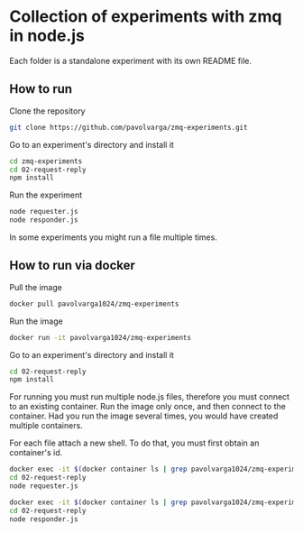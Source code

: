 # Collection of experiments with zmq in node.js

Each folder is a standalone experiment with its own README file.

## How to run

Clone the repository
```sh
git clone https://github.com/pavolvarga/zmq-experiments.git
```

Go to an experiment's directory and install it
```sh
cd zmq-experiments
cd 02-request-reply
npm install
```

Run the experiment
```sh
node requester.js
node responder.js
```

In some experiments you might run a file multiple times.

## How to run via docker

Pull the image
```sh
docker pull pavolvarga1024/zmq-experiments
```

Run the image
```sh
docker run -it pavolvarga1024/zmq-experiments
```

Go to an experiment's directory and install it
```sh
cd 02-request-reply
npm install
```

For running you must run multiple node.js files, therefore you must connect to an existing container.
Run the image only once, and then connect to the container. Had you run the image several times, you would
have created multiple containers.
<br/>

For each file attach a new shell.
To do that, you must first obtain an container's id.
<br/>

```sh
docker exec -it $(docker container ls | grep pavolvarga1024/zmq-experiments | awk '{print $1}') /bin/sh
cd 02-request-reply
node requester.js
```

```sh
docker exec -it $(docker container ls | grep pavolvarga1024/zmq-experiments | awk '{print $1}') /bin/sh
cd 02-request-reply
node responder.js
```
